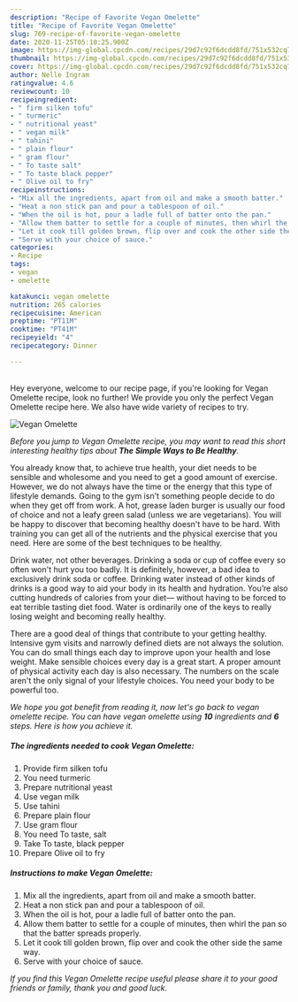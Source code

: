 ```yaml
---
description: "Recipe of Favorite Vegan Omelette"
title: "Recipe of Favorite Vegan Omelette"
slug: 769-recipe-of-favorite-vegan-omelette
date: 2020-11-25T05:10:25.900Z
image: https://img-global.cpcdn.com/recipes/29d7c92f6dcdd8fd/751x532cq70/vegan-omelette-recipe-main-photo.jpg
thumbnail: https://img-global.cpcdn.com/recipes/29d7c92f6dcdd8fd/751x532cq70/vegan-omelette-recipe-main-photo.jpg
cover: https://img-global.cpcdn.com/recipes/29d7c92f6dcdd8fd/751x532cq70/vegan-omelette-recipe-main-photo.jpg
author: Nelle Ingram
ratingvalue: 4.6
reviewcount: 10
recipeingredient:
- " firm silken tofu"
- " turmeric"
- " nutritional yeast"
- " vegan milk"
- " tahini"
- " plain flour"
- " gram flour"
- " To taste salt"
- " To taste black pepper"
- " Olive oil to fry"
recipeinstructions:
- "Mix all the ingredients, apart from oil and make a smooth batter."
- "Heat a non stick pan and pour a tablespoon of oil."
- "When the oil is hot, pour a ladle full of batter onto the pan."
- "Allow them batter to settle for a couple of minutes, then whirl the pan so that the batter spreads properly."
- "Let it cook till golden brown, flip over and cook the other side the same way."
- "Serve with your choice of sauce."
categories:
- Recipe
tags:
- vegan
- omelette

katakunci: vegan omelette 
nutrition: 265 calories
recipecuisine: American
preptime: "PT11M"
cooktime: "PT41M"
recipeyield: "4"
recipecategory: Dinner

---
```

<br>
Hey everyone, welcome to our recipe page, if you're looking for Vegan Omelette recipe, look no further! We provide you only the perfect Vegan Omelette recipe here. We also have wide variety of recipes to try.
<br>


![Vegan Omelette](https://img-global.cpcdn.com/recipes/29d7c92f6dcdd8fd/751x532cq70/vegan-omelette-recipe-main-photo.jpg)

<i>Before you jump to Vegan Omelette recipe, you may want to read this short interesting healthy tips about <strong>The Simple Ways to Be Healthy</strong>.</i>

You already know that, to achieve true health, your diet needs to be sensible and wholesome and you need to get a good amount of exercise. However, we do not always have the time or the energy that this type of lifestyle demands. Going to the gym isn't something people decide to do when they get off from work. A hot, grease laden burger is usually our food of choice and not a leafy green salad (unless we are vegetarians). You will be happy to discover that becoming healthy doesn't have to be hard. With training you can get all of the nutrients and the physical exercise that you need. Here are some of the best techniques to be healthy.

Drink water, not other beverages. Drinking a soda or cup of coffee every so often won't hurt you too badly. It is definitely, however, a bad idea to exclusively drink soda or coffee. Drinking water instead of other kinds of drinks is a good way to aid your body in its health and hydration. You’re also cutting hundreds of calories from your diet— without having to be forced to eat terrible tasting diet food. Water is ordinarily one of the keys to really losing weight and becoming really healthy.

There are a good deal of things that contribute to your getting healthy. Intensive gym visits and narrowly defined diets are not always the solution. You can do small things each day to improve upon your health and lose weight. Make sensible choices every day is a great start. A proper amount of physical activity each day is also necessary. The numbers on the scale aren't the only signal of your lifestyle choices. You need your body to be powerful too. 


<i>We hope you got benefit from reading it, now let's go back to vegan omelette recipe. You can have vegan omelette using <strong>10</strong> ingredients and <strong>6</strong> steps. Here is how you achieve it.
</i>

##### The ingredients needed to cook Vegan Omelette:

1. Provide  firm silken tofu
1. You need  turmeric
1. Prepare  nutritional yeast
1. Use  vegan milk
1. Use  tahini
1. Prepare  plain flour
1. Use  gram flour
1. You need  To taste, salt
1. Take  To taste, black pepper
1. Prepare  Olive oil to fry


##### Instructions to make Vegan Omelette:

1. Mix all the ingredients, apart from oil and make a smooth batter.
1. Heat a non stick pan and pour a tablespoon of oil.
1. When the oil is hot, pour a ladle full of batter onto the pan.
1. Allow them batter to settle for a couple of minutes, then whirl the pan so that the batter spreads properly.
1. Let it cook till golden brown, flip over and cook the other side the same way.
1. Serve with your choice of sauce.


<i>If you find this Vegan Omelette recipe useful please share it to your good friends or family, thank you and good luck.</i>
